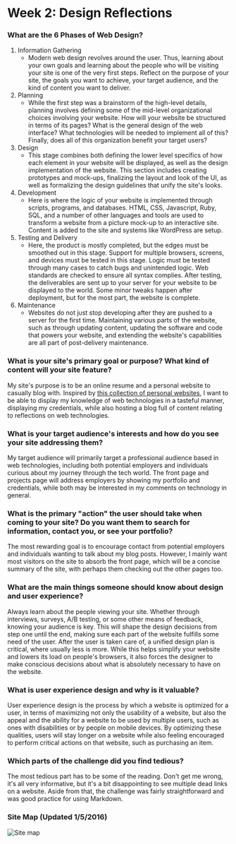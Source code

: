 # Week 2: Design Reflections

### What are the 6 Phases of Web Design? ###
1. Information Gathering
	* Modern web design revolves around the user. Thus, learning about your own goals and learning about the people who will be visiting your site is one of the very first steps. Reflect on the purpose of your site, the goals you want to achieve, your target audience, and the kind of content you want to deliver.
2. Planning
	* While the first step was a brainstorm of the high-level details, planning involves defining some of the mid-level organizational choices involving your website. How will your website be structured in terms of its pages? What is the general design of the web interface? What technologies will be needed to implement all of this? Finally, does all of this organization benefit your target users?
3. Design
	* This stage combines both defining the lower level specifics of how each element in your website will be displayed, as well as the design implementation of the website. This section includes creating prototypes and mock-ups, finalizing the layout and look of the UI, as well as formalizing the design guidelines that unify the site's looks.
4. Development
	* Here is where the logic of your website is implemented through scripts, programs, and databases. HTML, CSS, Javascript, Ruby, SQL, and a number of other languages and tools are used to transform a website from a picture mock-up to an interactive site. Content is added to the site and systems like WordPress are setup. 
5. Testing and Delivery
	* Here, the product is mostly completed, but the edges must be smoothed out in this stage. Support for multiple browsers, screens, and devices must be tested in this stage. Logic must be tested through many cases to catch bugs and unintended logic. Web standards are checked to ensure all syntax complies. After testing, the deliverables are sent up to your server for your website to be displayed to the world. Some minor tweaks happen after deployment, but for the most part, the website is complete.
6. Maintenance
	* Websites do not just stop developing after they are pushed to a server for the first time. Maintaining various parts of the website, such as through updating content, updating the software and code that powers your website, and extending the website's capabilities are all part of post-delivery maintenance.

### What is your site's primary goal or purpose? What kind of content will your site feature? ###

My site's purpose is to be an online resume and a personal website to casually blog with. Inspired by [this collection of personal websites](https://www.themuse.com/advice/the-35-best-personal-websites-weve-ever-seen), I want to be able to display my knowledge of web technologies in a tasteful manner, displaying my credentials, while also hosting a blog full of content relating to reflections on web technologies.

### What is your target audience's interests and how do you see your site addressing them? ###

My target audience will primarily target a professional audience based in web technologies, including both potential employers and individuals curious about my journey through the tech world. The front page and projects page will address employers by showing my portfolio and credentials, while both may be interested in my comments on technology in general.

### What is the primary "action" the user should take when coming to your site? Do you want them to search for information, contact you, or see your portfolio? ###

The most rewarding goal is to encourage contact from potential employers and individuals wanting to talk about my blog posts. However, I mainly want most visitors on the site to absorb the front page, which will be a concise summary of the site, with perhaps them checking out the other pages too.

### What are the main things someone should know about design and user experience? ###

Always learn about the people viewing your site. Whether through interviews, surveys, A/B testing, or some other means of feedback, knowing your audience is key. This will shape the design decisions from step one until the end, making sure each part of the website fulfills some need of the user. After the user is taken care of, a unified design plan is critical, where usually less is more. While this helps simplify your website and lowers its load on people's browsers, it also forces the designer to make conscious decisions about what is absolutely necessary to have on the website.

### What is user experience design and why is it valuable? ###

User experience design is the process by which a website is optimized for a user, in terms of maximizing not only the usability of a website, but also the appeal and the ability for a website to be used by multiple users, such as ones with disabilities or by people on mobile devices. By optimizing these qualities, users will stay longer on a website while also feeling encouraged to perform critical actions on that website, such as purchasing an item. 

### Which parts of the challenge did you find tedious? ###

The most tedious part has to be some of the reading. Don't get me wrong, it's all very informative, but it's a bit disappointing to see multiple dead links on a website. Aside from that, the challenge was fairly straightforward and was good practice for using Markdown.

### Site Map (Updated 1/5/2016)
![Site map](/imgs/site-map.PNG)